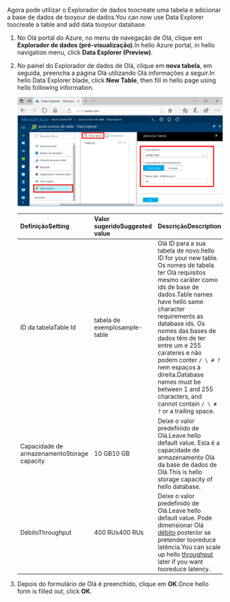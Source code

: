 <span data-ttu-id="4d8d8-101">Agora pode utilizar o Explorador de dados toocreate uma tabela e adicionar a base de dados de tooyour de dados.</span><span class="sxs-lookup"><span data-stu-id="4d8d8-101">You can now use Data Explorer toocreate a table and add data tooyour database.</span></span> 

1. <span data-ttu-id="4d8d8-102">No Olá portal do Azure, no menu de navegação de Olá, clique em **Explorador de dados (pré-visualização)**.</span><span class="sxs-lookup"><span data-stu-id="4d8d8-102">In hello Azure portal, in hello navigation menu, click **Data Explorer (Preview)**.</span></span> 
2. <span data-ttu-id="4d8d8-103">No painel do Explorador de dados de Olá, clique em **nova tabela**, em seguida, preencha a página Olá utilizando Olá informações a seguir.</span><span class="sxs-lookup"><span data-stu-id="4d8d8-103">In hello Data Explorer blade, click **New Table**, then fill in hello page using hello following information.</span></span>

    ![Explorador de dados no Olá portal do Azure](./media/cosmos-db-create-table/azure-cosmosdb-data-explorer.png)

    <span data-ttu-id="4d8d8-105">Definição</span><span class="sxs-lookup"><span data-stu-id="4d8d8-105">Setting</span></span>|<span data-ttu-id="4d8d8-106">Valor sugerido</span><span class="sxs-lookup"><span data-stu-id="4d8d8-106">Suggested value</span></span>|<span data-ttu-id="4d8d8-107">Descrição</span><span class="sxs-lookup"><span data-stu-id="4d8d8-107">Description</span></span>
    ---|---|---
    <span data-ttu-id="4d8d8-108">ID da tabela</span><span class="sxs-lookup"><span data-stu-id="4d8d8-108">Table Id</span></span>|<span data-ttu-id="4d8d8-109">tabela de exemplo</span><span class="sxs-lookup"><span data-stu-id="4d8d8-109">sample-table</span></span>|<span data-ttu-id="4d8d8-110">Olá ID para a sua tabela de novo.</span><span class="sxs-lookup"><span data-stu-id="4d8d8-110">hello ID for your new table.</span></span> <span data-ttu-id="4d8d8-111">Os nomes de tabela ter Olá requisitos mesmo caráter como ids de base de dados.</span><span class="sxs-lookup"><span data-stu-id="4d8d8-111">Table names have hello same character requirements as database ids.</span></span> <span data-ttu-id="4d8d8-112">Os nomes das bases de dados têm de ter entre um e 255 carateres e não podem conter `/ \ # ?` nem espaços à direita.</span><span class="sxs-lookup"><span data-stu-id="4d8d8-112">Database names must be between 1 and 255 characters, and cannot contain `/ \ # ?` or a trailing space.</span></span>
    <span data-ttu-id="4d8d8-113">Capacidade de armazenamento</span><span class="sxs-lookup"><span data-stu-id="4d8d8-113">Storage capacity</span></span>| <span data-ttu-id="4d8d8-114">10 GB</span><span class="sxs-lookup"><span data-stu-id="4d8d8-114">10 GB</span></span>|<span data-ttu-id="4d8d8-115">Deixe o valor predefinido de Olá.</span><span class="sxs-lookup"><span data-stu-id="4d8d8-115">Leave hello default value.</span></span> <span data-ttu-id="4d8d8-116">Esta é a capacidade de armazenamento Olá da base de dados de Olá.</span><span class="sxs-lookup"><span data-stu-id="4d8d8-116">This is hello storage capacity of hello database.</span></span>
    <span data-ttu-id="4d8d8-117">Débito</span><span class="sxs-lookup"><span data-stu-id="4d8d8-117">Throughput</span></span>|<span data-ttu-id="4d8d8-118">400 RUs</span><span class="sxs-lookup"><span data-stu-id="4d8d8-118">400 RUs</span></span>|<span data-ttu-id="4d8d8-119">Deixe o valor predefinido de Olá.</span><span class="sxs-lookup"><span data-stu-id="4d8d8-119">Leave hello default value.</span></span> <span data-ttu-id="4d8d8-120">Pode dimensionar Olá [débito](../articles/cosmos-db/request-units.md) posterior se pretender tooreduce latência.</span><span class="sxs-lookup"><span data-stu-id="4d8d8-120">You can scale up hello [throughput](../articles/cosmos-db/request-units.md) later if you want tooreduce latency.</span></span>

3. <span data-ttu-id="4d8d8-121">Depois do formulário de Olá é preenchido, clique em **OK**.</span><span class="sxs-lookup"><span data-stu-id="4d8d8-121">Once hello form is filled out, click **OK**.</span></span>
